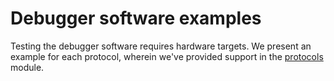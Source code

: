 # Debugger software examples

Testing the debugger software requires hardware targets. We present an example for each protocol, wherein we've provided support in the [protocols](/can-daq-pc/src/protocols) module.
